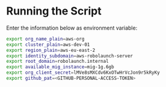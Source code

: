 # Running the Script

Enter the information below as environment variable:

```bash
export org_name_plain=aws-org
export cluster_plain=aws-dev-01
export region_plain=aws-eu-east-2
export identity_subdomain=aws-robolaunch-server
export root_domain=robolaunch.internal
export available_mig_instance=mig-1g.6gb
export org_client_secret=lMVe8sMXCdv6KxOTwHrVcJon9r5kRyKy
export github_pat=<GITHUB-PERSONAL-ACCESS-TOKEN>
```